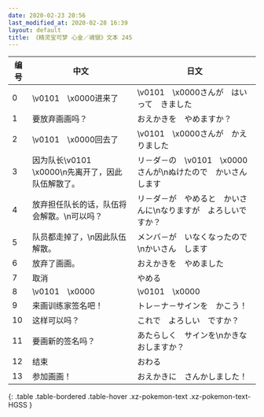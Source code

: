 ```yaml
---
date: 2020-02-23 20:56
last_modified_at: 2020-02-28 16:39
layout: default
title: 《精灵宝可梦 心金／魂银》文本 245
---
```

| 编号 | 中文 | 日文 |
| ---- | ---- | ---- |
| 0 | \v0101　\x0000进来了 | \v0101　\x0000さんが　はいって　きました |
| 1 | 要放弃画画吗？ | おえかきを　やめますか？ |
| 2 | \v0101　\x0000回去了 | \v0101　\x0000さんが　かえりました |
| 3 | 因为队长\v0101　\x0000\n先离开了，因此队伍解散了。 | リ－ダ－の　\v0101　\x0000さんが\nぬけたので　かいさん　します |
| 4 | 放弃担任队长的话，队伍将会解散。\n可以吗？ | リ－ダ－が　やめると　かいさんに\nなりますが　よろしいですか？ |
| 5 | 队员都走掉了，\n因此队伍解散。 | メンバ－が　いなくなったので\nかいさん　します |
| 6 | 放弃了画画。 | おえかきを　やめました |
| 7 | 取消 | やめる |
| 8 | \v0101　\x0000 | \v0101　\x0000 |
| 9 | 来画训练家签名吧！ | トレ－ナ－サインを　かこう！ |
| 10 | 这样可以吗？ | これで　よろしい　ですか？ |
| 11 | 要画新的签名吗？ | あたらしく　サインを\nかきなおしますか？ |
| 12 | 结束 | おわる |
| 13 | 参加画画！ | おえかきに　さんかしました！ |
{: .table .table-bordered .table-hover .xz-pokemon-text .xz-pokemon-text-HGSS }